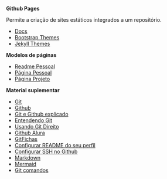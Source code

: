 **Github Pages**

Permite a criação de sites estáticos integrados a um repositório.

- [Docs](https://docs.github.com/pt/pages) 
- [Bootstrap Themes](https://bootstrapmade.com/bootstrap-portfolio-templates/) 
- [Jekyll Themes](http://jekyllthemes.org/) 

**Modelos de páginas**

- [Readme Pessoal](https://github.com/jfy133) 
- [Página Pessoal](https://deisygysi.github.io/)
- [Página Projeto](https://lorranavf.github.io/btbank/)

**Material suplementar**

- [Git](https://git-scm.com/) 
- [Github](https://github.com/) 
- [Git e Github explicado](https://www.youtube.com/playlist?list=PLhkO7OMKgT_rqwGYldqcFxyN4yjFgmDh8) 
- [Entendendo Git](https://www.youtube.com/watch?v=6Czd1Yetaac)
- [Usando Git Direito](https://www.youtube.com/watch?v=6OokP-NE49k)
- [Github Alura](https://conteudo.alura.com.br/hubfs/B2C/Materiais%20ricos/Github_Tech_Compress_V2.pdf) 
- [GitFichas](https://jtemporal.com/microlivrodegit/) 
- [Configurar README do seu perfil](https://docs.github.com/pt/account-and-profile/setting-up-and-managing-your-github-profile/customizing-your-profile/managing-your-profile-readme) 
- [Configurar SSH no Github](https://dev.to/dxwebster/como-conectar-ao-github-com-chaves-ssh-1i41#:~:text=Adicionar%20chave%20no%20Github&text=No%20campo%20%22T%C3%ADtulo%22%2C%20adicione,Add%20SSH%20key%22%20e%20pronto) 
- [Markdown](https://www.markdownguide.org/) 
- [Mermaid](https://mermaid.js.org/intro/getting-started.html) 
- [Git comandos](https://gist.github.com/leocomelli/2545add34e4fec21ec16)
